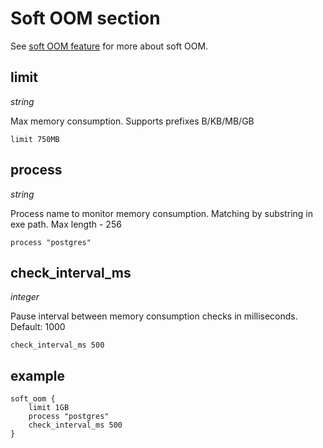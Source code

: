 # Soft OOM section

See [soft OOM feature](../features/soft-oom.md) for more about soft OOM.

## **limit**
*string*

Max memory consumption. Supports prefixes B/KB/MB/GB

`limit 750MB`

## **process**
*string*

Process name to monitor memory consumption.
Matching by substring in exe path.
Max length - 256

`process "postgres"`

## **check_interval_ms**
*integer*

Pause interval between memory consumption checks in milliseconds.
Default: 1000

`check_interval_ms 500`

## example

```plaintext
soft_oom {
    limit 1GB
    process "postgres"
    check_interval_ms 500
}
```